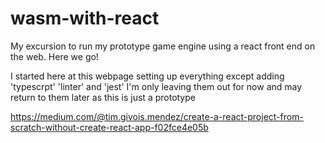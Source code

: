 # wasm-with-react
My excursion to run my prototype game engine using a react front end on the web. Here we go!

I started here at this webpage setting up everything except adding 'typescrpt' 'linter' and 'jest' I'm only leaving them out for now and may return to them later as this is just a prototype

https://medium.com/@tim.givois.mendez/create-a-react-project-from-scratch-without-create-react-app-f02fce4e05b


